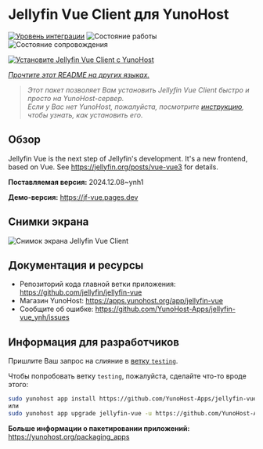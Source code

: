 <!--
Важно: этот README был автоматически сгенерирован <https://github.com/YunoHost/apps/tree/master/tools/readme_generator>
Он НЕ ДОЛЖЕН редактироваться вручную.
-->

# Jellyfin Vue Client для YunoHost

[![Уровень интеграции](https://apps.yunohost.org/badge/integration/jellyfin-vue)](https://ci-apps.yunohost.org/ci/apps/jellyfin-vue/)
![Состояние работы](https://apps.yunohost.org/badge/state/jellyfin-vue)
![Состояние сопровождения](https://apps.yunohost.org/badge/maintained/jellyfin-vue)

[![Установите Jellyfin Vue Client с YunoHost](https://install-app.yunohost.org/install-with-yunohost.svg)](https://install-app.yunohost.org/?app=jellyfin-vue)

*[Прочтите этот README на других языках.](./ALL_README.md)*

> *Этот пакет позволяет Вам установить Jellyfin Vue Client быстро и просто на YunoHost-сервер.*  
> *Если у Вас нет YunoHost, пожалуйста, посмотрите [инструкцию](https://yunohost.org/install), чтобы узнать, как установить его.*

## Обзор

Jellyfin Vue is the next step of Jellyfin's development. It's a new frontend, based on Vue. See https://jellyfin.org/posts/vue-vue3 for details.


**Поставляемая версия:** 2024.12.08~ynh1

**Демо-версия:** <https://jf-vue.pages.dev>

## Снимки экрана

![Снимок экрана Jellyfin Vue Client](./doc/screenshots/jellyfin-vue-homepage-2023-04.jpg)

## Документация и ресурсы

- Репозиторий кода главной ветки приложения: <https://github.com/jellyfin/jellyfin-vue>
- Магазин YunoHost: <https://apps.yunohost.org/app/jellyfin-vue>
- Сообщите об ошибке: <https://github.com/YunoHost-Apps/jellyfin-vue_ynh/issues>

## Информация для разработчиков

Пришлите Ваш запрос на слияние в [ветку `testing`](https://github.com/YunoHost-Apps/jellyfin-vue_ynh/tree/testing).

Чтобы попробовать ветку `testing`, пожалуйста, сделайте что-то вроде этого:

```bash
sudo yunohost app install https://github.com/YunoHost-Apps/jellyfin-vue_ynh/tree/testing --debug
или
sudo yunohost app upgrade jellyfin-vue -u https://github.com/YunoHost-Apps/jellyfin-vue_ynh/tree/testing --debug
```

**Больше информации о пакетировании приложений:** <https://yunohost.org/packaging_apps>
